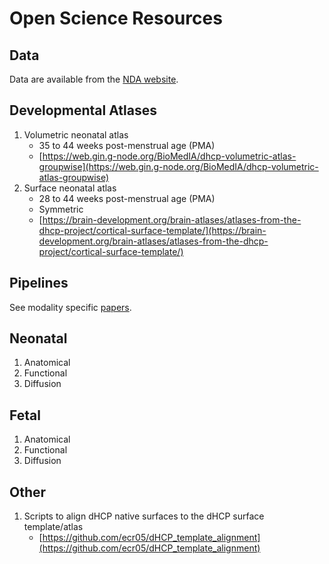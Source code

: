 # Open Science Resources

## Data
Data are available from the [NDA website](https://nda.nih.gov/edit_collection.html?id=3955).

## Developmental Atlases
1. Volumetric neonatal atlas
    - 35 to 44 weeks post-menstrual age (PMA)
    - [https://web.gin.g-node.org/BioMedIA/dhcp-volumetric-atlas-groupwise](https://web.gin.g-node.org/BioMedIA/dhcp-volumetric-atlas-groupwise)
2. Surface neonatal atlas
    - 28 to 44 weeks post-menstrual age (PMA)
    - Symmetric
    - [https://brain-development.org/brain-atlases/atlases-from-the-dhcp-project/cortical-surface-template/](https://brain-development.org/brain-atlases/atlases-from-the-dhcp-project/cortical-surface-template/)
    
## Pipelines
See modality specific [papers](https://biomedia.github.io/dHCP-release-notes/cite.html).
## Neonatal
1. Anatomical
2. Functional
3. Diffusion
## Fetal
1. Anatomical
2. Functional
3. Diffusion
    
## Other
1. Scripts to align dHCP native surfaces to the dHCP surface template/atlas
    - [https://github.com/ecr05/dHCP_template_alignment](https://github.com/ecr05/dHCP_template_alignment)
